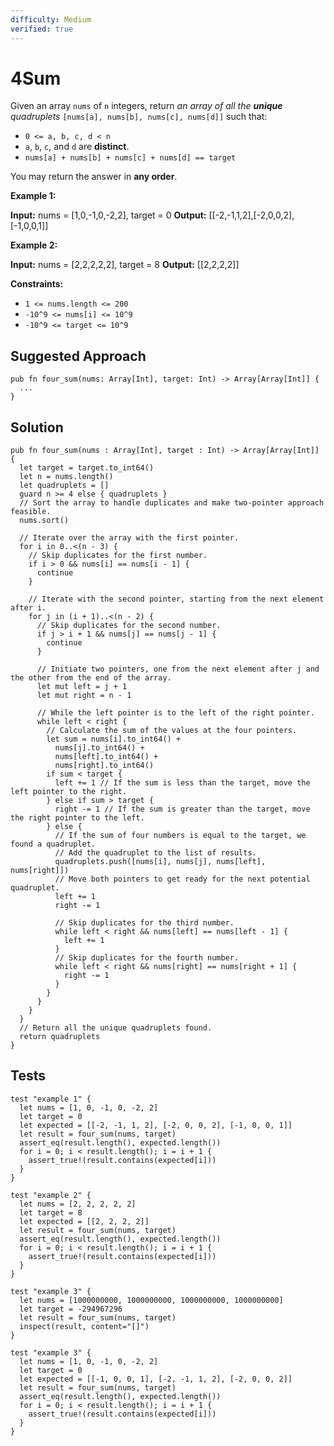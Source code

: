 ```yaml
---
difficulty: Medium
verified: true
---
```


# 4Sum

Given an array `nums` of `n` integers, return _an array of all the **unique** quadruplets_ `[nums[a], nums[b], nums[c], nums[d]]` such that:

* `0 <= a, b, c, d < n`
* `a`, `b`, `c`, and `d` are **distinct**.
* `nums[a] + nums[b] + nums[c] + nums[d] == target`

You may return the answer in **any order**.

**Example 1:**

**Input:** nums = \[1,0,-1,0,-2,2\], target = 0
**Output:** \[\[-2,-1,1,2\],\[-2,0,0,2\],\[-1,0,0,1\]\]

**Example 2:**

**Input:** nums = \[2,2,2,2,2\], target = 8
**Output:** \[\[2,2,2,2\]\]

**Constraints:**

* `1 <= nums.length <= 200`
* `-10^9 <= nums[i] <= 10^9`
* `-10^9 <= target <= 10^9`

## Suggested Approach

```mbt nocheck
pub fn four_sum(nums: Array[Int], target: Int) -> Array[Array[Int]] {
  ...
}
```

## Solution

```mbt
pub fn four_sum(nums : Array[Int], target : Int) -> Array[Array[Int]] {
  let target = target.to_int64()
  let n = nums.length()
  let quadruplets = []
  guard n >= 4 else { quadruplets }
  // Sort the array to handle duplicates and make two-pointer approach feasible.
  nums.sort()

  // Iterate over the array with the first pointer.
  for i in 0..<(n - 3) {
    // Skip duplicates for the first number.
    if i > 0 && nums[i] == nums[i - 1] {
      continue
    }

    // Iterate with the second pointer, starting from the next element after i.
    for j in (i + 1)..<(n - 2) {
      // Skip duplicates for the second number.
      if j > i + 1 && nums[j] == nums[j - 1] {
        continue
      }

      // Initiate two pointers, one from the next element after j and the other from the end of the array.
      let mut left = j + 1
      let mut right = n - 1

      // While the left pointer is to the left of the right pointer.
      while left < right {
        // Calculate the sum of the values at the four pointers.
        let sum = nums[i].to_int64() +
          nums[j].to_int64() +
          nums[left].to_int64() +
          nums[right].to_int64()
        if sum < target {
          left += 1 // If the sum is less than the target, move the left pointer to the right.
        } else if sum > target {
          right -= 1 // If the sum is greater than the target, move the right pointer to the left.
        } else {
          // If the sum of four numbers is equal to the target, we found a quadruplet.
          // Add the quadruplet to the list of results.
          quadruplets.push([nums[i], nums[j], nums[left], nums[right]])
          // Move both pointers to get ready for the next potential quadruplet.
          left += 1
          right -= 1

          // Skip duplicates for the third number.
          while left < right && nums[left] == nums[left - 1] {
            left += 1
          }
          // Skip duplicates for the fourth number.
          while left < right && nums[right] == nums[right + 1] {
            right -= 1
          }
        }
      }
    }
  }
  // Return all the unique quadruplets found.
  return quadruplets
}
```

## Tests

```moonbit
test "example 1" {
  let nums = [1, 0, -1, 0, -2, 2]
  let target = 0
  let expected = [[-2, -1, 1, 2], [-2, 0, 0, 2], [-1, 0, 0, 1]]
  let result = four_sum(nums, target)
  assert_eq(result.length(), expected.length())
  for i = 0; i < result.length(); i = i + 1 {
    assert_true!(result.contains(expected[i]))
  }
}

test "example 2" {
  let nums = [2, 2, 2, 2, 2]
  let target = 8
  let expected = [[2, 2, 2, 2]]
  let result = four_sum(nums, target)
  assert_eq(result.length(), expected.length())
  for i = 0; i < result.length(); i = i + 1 {
    assert_true!(result.contains(expected[i]))
  }
}

test "example 3" {
  let nums = [1000000000, 1000000000, 1000000000, 1000000000]
  let target = -294967296
  let result = four_sum(nums, target)
  inspect(result, content="[]")
}

test "example 3" {
  let nums = [1, 0, -1, 0, -2, 2]
  let target = 0
  let expected = [[-1, 0, 0, 1], [-2, -1, 1, 2], [-2, 0, 0, 2]]
  let result = four_sum(nums, target)
  assert_eq(result.length(), expected.length())
  for i = 0; i < result.length(); i = i + 1 {
    assert_true!(result.contains(expected[i]))
  }
}
```
